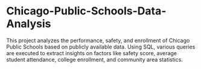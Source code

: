 # Chicago-Public-Schools-Data-Analysis
This project analyzes the performance, safety, and enrollment of Chicago Public Schools based on publicly available data. Using SQL, various queries are executed to extract insights on factors like safety score, average student attendance, college enrollment, and community area statistics.

